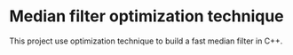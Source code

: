# Median filter optimization technique
This project use optimization technique to build a fast median filter in C++.
